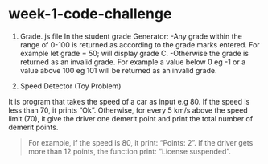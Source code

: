 # week-1-code-challenge

1. Grade. js file 
In the student grade Generator:
-Any grade within the range of 0-100 is returned as according to the grade marks entered. For example let grade = 50; will display grade C.
-Otherwise the grade is returned as an invalid grade. For example a value below 0 eg -1 or a value above 100 eg 101 will be returned as an invalid grade.  



2. Speed Detector (Toy Problem)

It is program that takes the speed of a car as input e.g 80. If the speed is less than 70, it prints “Ok”. Otherwise, for every 5 km/s above the speed limit (70), it give the driver one demerit point and print the total number of demerit points.

   > For example, if the speed is 80, it print: “Points: 2”. 
   >If the driver gets more than 12 points, the function print: “License suspended”.